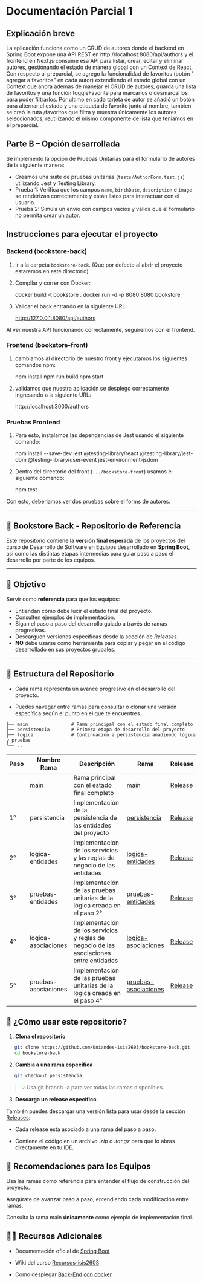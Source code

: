 # Documentación Parcial 1 

## Explicación breve 
La aplicación funciona como un CRUD de autores donde el backend en Spring Boot expone una API REST en http://localhost:8080/api/authors y el frontend en Next.js consume esa API para listar, crear, editar y eliminar autores, gestionando el estado de manera global con un Context de React. Con respecto al preparcial, se agrego la funcionalidad de favoritos (botón " agregar a favoritos" en cada autor) extendiendo el estado global con un Context que ahora ademas de manejar el CRUD de autores, guarda una lista de favoritos y una función toggleFavorite para marcarlos o desmarcarlos para poder filtrarlos. Por ultimo en cada tarjeta de autor se añadió un botón para alternar el estado y una etiqueta de favorito junto al nombre, tambien se creó la ruta /favoritos que filtra y muestra únicamente los autores seleccionados, reutilizando el mismo componente de lista que teniamos en el preparcial.

## Parte B – Opción desarrollada
Se implementó la opción de Pruebas Unitarias para el formulario de autores de la siguiente manera:  
- Creamos una suite de pruebas unitarias (`tests/AuthorForm.test.js`) utilizando Jest y Testing Library.  
- Prueba 1: Verifica que los campos `name`, `birthDate`, `description` e `image` se renderizan correctamente y están listos para interactuar con el usuario.  
- Prueba 2: Simula un envío con campos vacíos y valida que el formulario no permita crear un autor.  


## Instrucciones para ejecutar el proyecto

### Backend (bookstore-back)
1. Ir a la carpeta `bookstore-back`.  (Que por defecto al abrir el proyecto estaremos en este directorio)
2. Compilar y correr con Docker:
   
   docker build -t bookstore .
   docker run -d -p 8080:8080 bookstore

3. Validar el back entrando en la siguiente URL:

   http://127.0.0.1:8080/api/authors

Al ver nuestra API funcionando correctamente, seguiremos con el frontend.
### Frontend (bookstore-front)
1. cambiamos al directorio de nuestro front y ejecutamos los siguientes comandos npm:

   npm install
   npm run build
   npm start

2. validamos que nuestra aplicación se desplego correctamente ingresando a la siguiente URL:

   http://localhost:3000/authors

### Pruebas Frontend

1. Para esto, instalamos las dependencias de Jest usando el siguiente comando:
   
   npm install --save-dev jest @testing-library/react @testing-library/jest-dom @testing-library/user-event jest-environment-jsdom
   
3. Dentro del directorio del front (`.../bookstore-front`) usamos el siguiente comando:
   
   npm test
   
Con esto, deberiamos ver dos pruebas sobre el forms de autores.

---

## 📘 Bookstore Back - Repositorio de Referencia

Este repositorio contiene la **versión final esperada** de los proyectos del curso de Desarrollo de Software en Equipos desarrollado en **Spring Boot**, así como las distintas etapas intermedias para guiar paso a paso el desarrollo por parte de los equipos.

---

## 🎯 Objetivo

Servir como **referencia** para que los equipos:

- Entiendan cómo debe lucir el estado final del proyecto.
- Consulten ejemplos de implementación.
- Sigan el paso a paso del desarrollo guiado a través de ramas progresivas.
- Descarguen versiones específicas desde la sección de _Releases_.
- **NO** debe usarse como herramienta para copiar y pegar en el código desarrollado en sus proyectos grupales.

---

## 📁 Estructura del Repositorio

- Cada rama representa un avance progresivo en el desarrollo del proyecto.

- Puedes navegar entre ramas para consultar o clonar una versión específica según el punto en el que te encuentres.

```plaintext
├── main                # Rama principal con el estado final completo
├── persistencia        # Primera etapa de desarrollo del proyecto
├── logica              # Continuación a persistencia añadiendo lógica y pruebas
└── ...
```

| Paso | Nombre Rama          | Descripción                                                                             | Rama                                                                                                  | Release                                                                             |
| ---- | -------------------- | --------------------------------------------------------------------------------------- | ----------------------------------------------------------------------------------------------------- | ----------------------------------------------------------------------------------- |
|      | main                 | Rama principal con el estado final completo                                             | [main](https://github.com/Uniandes-isis2603/bookstore-back)                                           | [Release](https://github.com/Uniandes-isis2603/bookstore-back)                      |
| 1°   | persistencia         | Implementación de la persistencia de las entidades del proyecto                         | [persistencia](https://github.com/Uniandes-isis2603/bookstore-back/tree/persistencia)                 | [Release](https://github.com/Uniandes-isis2603/bookstore-back/releases/tag/v.1.0.0) |
| 2°   | logica-entidades     | Implementacion de los servicios y las reglas de negocio de las entidades                | [logica-entidades](https://github.com/Uniandes-isis2603/bookstore-back/tree/Logica-entidades)         | [Release](https://github.com/Uniandes-isis2603/bookstore-back/releases/tag/v.2.0.0) |
| 3°   | pruebas-entidades    | Implementación de las pruebas unitarias de la lógica creada en el paso 2°               | [pruebas-entidades](https://github.com/Uniandes-isis2603/bookstore-back/tree/pruebas-entidades)       | [Release](https://github.com/Uniandes-isis2603/bookstore-back/releases/tag/v.2.0.5) |
| 4°   | logica-asociaciones  | Implementación de los servicios y reglas de negocio de las asociaciones entre entidades | [logica-asociaciones](https://github.com/Uniandes-isis2603/bookstore-back/tree/logica-asociaciones)   | [Release](https://github.com/Uniandes-isis2603/bookstore-back/releases/tag/v.3.0.0) |
| 5°   | pruebas-asociaciones | Implementación de las pruebas unitarias de la lógica creada en el paso 4°               | [pruebas-asociaciones](https://github.com/Uniandes-isis2603/bookstore-back/tree/pruebas-asociaciones) | [Release](https://github.com/Uniandes-isis2603/bookstore-back/releases/tag/v.3.0.5) |

## 🚀 ¿Cómo usar este repositorio?

1. **Clona el repositorio**

```bash
   git clone https://github.com/Uniandes-isis2603/bookstore-back.git
   cd bookstore-back
```

2. **Cambia a una rama específica**

```bash
   git checkout persistencia
```

> 💡 Usa git branch -a para ver todas las ramas disponibles.

3. **Descarga un release específico**

También puedes descargar una versión lista para usar desde la sección [Releases](https://github.com/Uniandes-isis2603/bookstore-back/releases):

- Cada release está asociado a una rama del paso a paso.

- Contiene el código en un archivo _.zip_ o _.tar.gz_ para que lo abras directamente en tu IDE.

## 📌 Recomendaciones para los Equipos

Usa las ramas como referencia para entender el flujo de construcción del proyecto.

Asegúrate de avanzar paso a paso, entendiendo cada modificación entre ramas.

Consulta la rama main **únicamente** como ejemplo de implementación final.

## 🧑‍🏫 Recursos Adicionales

- Documentación oficial de [Spring Boot](https://spring.io/projects/spring-boot)

- Wiki del curso [Recursos-isis2603](https://github.com/Uniandes-isis2603/recursos-isis2603/wiki)

- Como desplegar [Back-End con docker](https://misovirtual.virtual.uniandes.edu.co/codelabs/MISW4104_202212_DeployBackDocker/index.html#0)
